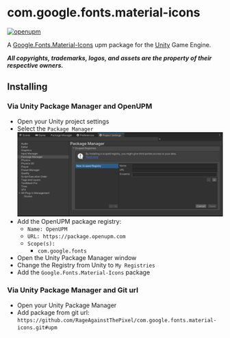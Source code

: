 # com.google.fonts.material-icons

[![openupm](https://img.shields.io/npm/v/com.google.fonts.material-icons?label=openupm&registry_uri=https://package.openupm.com)](https://openupm.com/packages/com.google.fonts.material-icons/)

A [Google.Fonts.Material-Icons](https://fonts.google.com/icons) upm package for the [Unity](https://unity.com/) Game Engine.

***All copyrights, trademarks, logos, and assets are the property of their respective owners.***

## Installing

### Via Unity Package Manager and OpenUPM

- Open your Unity project settings
- Select the `Package Manager`
![scoped-registries](Documentation~/images/package-manager-scopes.png)
- Add the OpenUPM package registry:
  - `Name: OpenUPM`
  - `URL: https://package.openupm.com`
  - `Scope(s):`
    - `com.google.fonts`
- Open the Unity Package Manager window
- Change the Registry from Unity to `My Registries`
- Add the `Google.Fonts.Material-Icons` package

### Via Unity Package Manager and Git url

- Open your Unity Package Manager
- Add package from git url: `https://github.com/RageAgainstThePixel/com.google.fonts.material-icons.git#upm`
